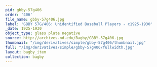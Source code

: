 ```yaml
---
pid: gbby-57g406
order: '406'
file_name: gbby-57g406.jpg
label: 'GBBY 57G/406: Unidentified Baseball Players - c1925-1930'
_date: 1925-1930
object_type: glass plate negative
source: http://archives.nd.edu/Bagby/GBBY-57g406.jpg
thumbnail: "/img/derivatives/simple/gbby-57g406/thumbnail.jpg"
full: "/img/derivatives/simple/gbby-57g406/fullwidth.jpg"
layout: bagby_item
collection: bagby
---
```

